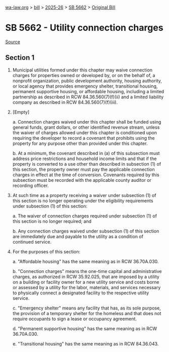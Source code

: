 [wa-law.org](/) > [bill](/bill/) > [2025-26](/bill/2025-26/) > [SB 5662](/bill/2025-26/sb/5662/) > [Original Bill](/bill/2025-26/sb/5662/1/)

# SB 5662 - Utility connection charges

[Source](http://lawfilesext.leg.wa.gov/biennium/2025-26/Pdf/Bills/Senate%20Bills/5662.pdf)

## Section 1
1. Municipal utilities formed under this chapter may waive connection charges for properties owned or developed by, or on the behalf of, a nonprofit organization, public development authority, housing authority, or local agency that provides emergency shelter, transitional housing, permanent supportive housing, or affordable housing, including a limited partnership as described in RCW 84.36.560(7)(f)(ii) and a limited liability company as described in RCW 84.36.560(7)(f)(iii).

2. [Empty]

    a. Connection charges waived under this chapter shall be funded using general funds, grant dollars, or other identified revenue stream, unless the waiver of charges allowed under this chapter is conditioned upon requiring the developer to record a covenant that prohibits using the property for any purpose other than provided under this chapter.

    b. At a minimum, the covenant described in (a) of this subsection must address price restrictions and household income limits and that if the property is converted to a use other than described in subsection (1) of this section, the property owner must pay the applicable connection charges in effect at the time of conversion. Covenants required by this subsection must be recorded with the applicable county auditor or recording officer.

3. At such time as a property receiving a waiver under subsection (1) of this section is no longer operating under the eligibility requirements under subsection (1) of this section:

    a. The waiver of connection charges required under subsection (1) of this section is no longer required; and

    b. Any connection charges waived under subsection (1) of this section are immediately due and payable to the utility as a condition of continued service.

4. For the purposes of this section:

    a. "Affordable housing" has the same meaning as in RCW 36.70A.030.

    b. "Connection charges" means the one-time capital and administrative charges, as authorized in RCW 35.92.025, that are imposed by a utility on a building or facility owner for a new utility service and costs borne or assessed by a utility for the labor, materials, and services necessary to physically connect a designated facility to the respective utility service.

    c. "Emergency shelter" means any facility that has, as its sole purpose, the provision of a temporary shelter for the homeless and that does not require occupants to sign a lease or occupancy agreement.

    d. "Permanent supportive housing" has the same meaning as in RCW 36.70A.030.

    e. "Transitional housing" has the same meaning as in RCW 84.36.043.
